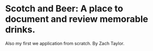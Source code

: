 # Scotch and Beer: A place to document and review memorable drinks. 

Also my first we application from scratch. By Zach Taylor.
